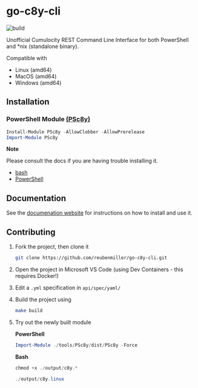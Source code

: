 # go-c8y-cli

![build](https://github.com/reubenmiller/go-c8y-cli/workflows/build/badge.svg)



Unofficial Cumulocity REST Command Line Interface for both PowerShell and *nix (standalone binary).

Compatible with

* Linux (amd64)
* MacOS (amd64)
* Windows (amd64)

## Installation

### PowerShell Module [(PSc8y)](https://www.powershellgallery.com/packages/PSc8y)

```powershell
Install-Module PSc8y -AllowClobber -AllowPrerelease
Import-Module PSc8y
```

**Note**

Please consult the docs if you are having trouble installing it.

* [bash](https://reubenmiller.github.io/go-c8y-cli/docs/1-bash-installation/)
* [PowerShell](https://reubenmiller.github.io/go-c8y-cli/docs/1-powershell-installation/)


## Documentation

See the [documenation website](https://reubenmiller.github.io/go-c8y-cli/) for instructions on how to install and use it.

## Contributing

1. Fork the project, then clone it

    ```sh
    git clone https://github.com/reubenmiller/go-c8y-cli.git
    ```

2. Open the project in Microsoft VS Code (using Dev Containers - this requires Docker!)

3. Edit a `.yml` specification in `api/spec/yaml/`

4. Build the project using

    ```sh
    make build
    ```

5. Try out the newly built module

    **PowerShell**

    ```powershell
    Import-Module ./tools/PSc8y/dist/PSc8y -Force
    ```

    **Bash**

    ```powershell
    chmod +x ./output/c8y.*

    ./output/c8y.linux
    ```
